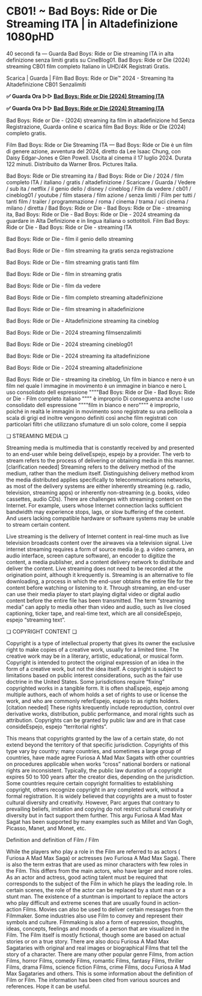 # CB01! ~ Bad Boys: Ride or Die Streaming ITA | in Altadefinizione 1080pHD

40 secondi fa — Guarda Bad Boys: Ride or Die streaming ITA in alta definizione senza limiti gratis su CineBlog01. Bad Boys: Ride or Die (2024) streaming CB01 film completo Italiano in UHD/4K Registrati Gratis.

Scarica | Guarda | Film Bad Boys: Ride or Die™ 2024 - Streaming Ita Altadefinizione CB01 Senzalimiti

**✅ Guarda Ora ▷▷ [Bad Boys: Ride or Die (2024) Streaming ITA](https://is.gd/j7bWTX)** 

**✅ Guarda Ora ▷▷ [Bad Boys: Ride or Die (2024) Streaming ITA](https://is.gd/j7bWTX)** 

Bad Boys: Ride or Die - (2024) streaming ita film in altadefinizione hd Senza Registrazione, Guarda online e scarica film Bad Boys: Ride or Die (2024) completo gratis.

Film Bad Boys: Ride or Die Streaming ITA — Bad Boys: Ride or Die è un film di genere azione, avventura del 2024, diretto da Lee Isaac Chung, con Daisy Edgar-Jones e Glen Powell. Uscita al cinema il 17 luglio 2024. Durata 122 minuti. Distribuito da Warner Bros. Pictures Italia.

Bad Boys: Ride or Die streaming ita / Bad Boys: Ride or Die / 2024 / film completo ITA / italiano / gratis / altadefinizione / Scaricare / Guarda / Vedere / sub ita / netflix / il genio dello / disney / cineblog / Film da vedere / cb01 / cineblog01 / youtube / film stasera / film azione / senza limiti / Film per tutti / tanti film / trailer / programmazione / roma / cinema / trama / uci cinema / milano / diretta / Bad Boys: Ride or Die - Bad Boys: Ride or Die - streaming ita, Bad Boys: Ride or Die - Bad Boys: Ride or Die - 2024 streaming da guardare in Alta Definizione e in lingua italiana o sottotitoli. Film Bad Boys: Ride or Die - Bad Boys: Ride or Die - streaming ITA

Bad Boys: Ride or Die - film il genio dello streaming

Bad Boys: Ride or Die - film streaming ita gratis senza registrazione

Bad Boys: Ride or Die - film streaming gratis tanti film

Bad Boys: Ride or Die - film in streaming gratis

Bad Boys: Ride or Die - film da vedere

Bad Boys: Ride or Die - film completo streaming altadefinizione

Bad Boys: Ride or Die - film streaming in altadefinizione

Bad Boys: Ride or Die - Altadefinizione streaming ita cineblog

Bad Boys: Ride or Die - 2024 streaming filmsenzalimiti

Bad Boys: Ride or Die - 2024 streaming cineblog01

Bad Boys: Ride or Die - 2024 streaming ita altadefinizione

Bad Boys: Ride or Die - 2024 streaming altadefinizione

Bad Boys: Ride or Die - streaming ita cineblog, Un film in bianco e nero è un film nel quale l immagine in movimento è un immagine in bianco e nero L uso consolidato dell espressione """"Bad Boys: Ride or Die - Bad Boys: Ride or Die - Film completo italiano """" è improprio Di conseguenza anche l uso consolidato dell espressione """"film in bianco e nero"""" è improprio, poiché in realtà le immagini in movimento sono registrate su una pellicola a scala di grigi ed inoltre vengono definiti così anche film registrati con particolari filtri che utilizzano sfumature di un solo colore, come il seppia

❏ STREAMING MEDIA ❏

Streaming media is multimedia that is constantly received by and presented to an end-user while being deliveEspejo, espejo by a provider. The verb to stream refers to the process of delivering or obtaining media in this manner.[clarification needed] Streaming refers to the delivery method of the medium, rather than the medium itself. Distinguishing delivery method krom the media distributed applies specifically to telecommunications networks, as most of the delivery systems are either inherently streaming (e.g. radio, television, streaming apps) or inherently non-streaming (e.g. books, video cassettes, audio CDs). There are challenges with streaming content on the Internet. For example, users whose Internet connection lacks sufficient bandwidth may experience stops, lags, or slow buffering of the content. And users lacking compatible hardware or software systems may be unable to stream certain content.

Live streaming is the delivery of Internet content in real-time much as live television broadcasts content over the airwaves via a television signal. Live internet streaming requires a form of source media (e.g. a video camera, an audio interface, screen capture software), an encoder to digitize the content, a media publisher, and a content delivery network to distribute and deliver the content. Live streaming does not need to be recorded at the origination point, although it krequently is. Streaming is an alternative to file downloading, a process in which the end-user obtains the entire file for the content before watching or listening to it. Through streaming, an end-user can use their media player to start playing digital video or digital audio content before the entire file has been transmitted. The term “streaming media” can apply to media other than video and audio, such as live closed captioning, ticker tape, and real-time text, which are all consideEspejo, espejo “streaming text”.

❏ COPYRIGHT CONTENT ❏

Copyright is a type of intellectual property that gives its owner the exclusive right to make copies of a creative work, usually for a limited time. The creative work may be in a literary, artistic, educational, or musical form. Copyright is intended to protect the original expression of an idea in the form of a creative work, but not the idea itself. A copyright is subject to limitations based on public interest considerations, such as the fair use doctrine in the United States. Some jurisdictions require “fixing” copyrighted works in a tangible form. It is often shaEspejo, espejo among multiple authors, each of whom holds a set of rights to use or license the work, and who are commonly referEspejo, espejo to as rights holders.[citation needed] These rights krequently include reproduction, control over derivative works, distribution, public performance, and moral rights such as attribution. Copyrights can be granted by public law and are in that case consideEspejo, espejo “territorial rights”.

This means that copyrights granted by the law of a certain state, do not extend beyond the territory of that specific jurisdiction. Copyrights of this type vary by country; many countries, and sometimes a large group of countries, have made agree Furiosa A Mad Max Sagats with other countries on procedures applicable when works “cross” national borders or national rights are inconsistent. Typically, the public law duration of a copyright expires 50 to 100 years after the creator dies, depending on the jurisdiction. Some countries require certain copyright formalities to establishing copyright, others recognize copyright in any completed work, without a formal registration. It is widely believed that copyrights are a must to foster cultural diversity and creativity. However, Parc argues that contrary to prevailing beliefs, imitation and copying do not restrict cultural creativity or diversity but in fact support them further. This argu Furiosa A Mad Max Sagat has been supported by many examples such as Millet and Van Gogh, Picasso, Manet, and Monet, etc.

Definition and definition of Film / Film

While the players who play a role in the Film are referred to as actors ( Furiosa A Mad Max Saga) or actresses (wo Furiosa A Mad Max Saga). There is also the term extras that are used as minor characters with few roles in the Film. This differs from the main actors, who have larger and more roles. As an actor and actress, good acting talent must be required that corresponds to the subject of the Film in which he plays the leading role. In certain scenes, the role of the actor can be replaced by a stunt man or a stunt man. The existence of a stuntman is important to replace the actors who play difficult and extreme scenes that are usually found in action-action Films. Movies can also be used to deliver certain messages from the Filmmaker. Some industries also use Film to convey and represent their symbols and culture. Filmmaking is also a form of expression, thoughts, ideas, concepts, feelings and moods of a person that are visualized in the Film. The Film itself is mostly fictional, though some are based on actual stories or on a true story. There are also docu Furiosa A Mad Max Sagataries with original and real images or biographical Films that tell the story of a character. There are many other popular genre Films, from action Films, horror Films, comedy Films, romantic Films, fantasy Films, thriller Films, drama Films, science fiction Films, crime Films, docu Furiosa A Mad Max Sagataries and others. This is some information about the definition of Film or Film. The information has been cited from various sources and references. Hope it can be useful.

